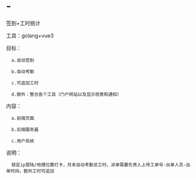 # -
签到+工时统计



工具：golang+vue3

目标： 

      a.自动签到
      
      b.自动考勤
      
      c.可追加工时
      
      d.额外：整合各个工具（门户网站以及显示班表和通知）

内容：

      a.前端页面
    
      b.后端服务器
    
      c.用户系统

说明：

      
      锁定ip登陆/地理位置打卡，月末自动考勤总工时，派单需要负责人上传工单号-出单人员-出单时间，额外工时可追加
          
